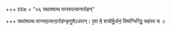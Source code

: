 +++
title = "०६ यथाश्वत्थ वानस्पत्यानारोहन्"

+++
यथा॑श्वत्थ वानस्प॒त्याना॒रोह॑न्कृणु॒षेऽध॑रान्। ए॒वा मे॒ शत्रो॑र्मू॒र्धानं॒ विष्व॑ग्भिन्द्धि॒ सह॑स्व च ॥